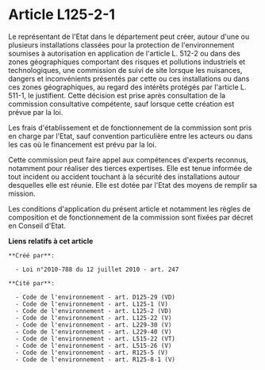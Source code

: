 # Article L125-2-1

Le représentant de l'Etat dans le  département peut créer, autour d'une ou plusieurs installations classées  pour la
protection de l'environnement soumises à autorisation en  application de l'article L. 512-2 ou dans des zones géographiques
comportant des risques et pollutions industriels et technologiques, une  commission de suivi de site lorsque les nuisances,
dangers et  inconvénients présentés par cette ou ces installations ou dans ces zones  géographiques, au regard des intérêts
protégés par l'article L. 511-1,  le justifient. Cette décision est prise après consultation de la  commission consultative
compétente, sauf lorsque cette création est  prévue par la loi.

Les frais d'établissement et de fonctionnement  de la commission sont pris en charge par l'Etat, sauf convention
particulière entre les acteurs ou dans les cas où le financement est  prévu par la loi.

Cette commission peut faire appel aux  compétences d'experts reconnus, notamment pour réaliser des tierces  expertises. Elle
est tenue informée de tout incident ou accident  touchant à la sécurité des installations autour desquelles elle est  réunie.
Elle est dotée par l'Etat des moyens de remplir sa mission.

Les conditions d'application du présent article  et notamment les règles de composition et de fonctionnement de la
commission sont fixées par décret en Conseil d'Etat.

**Liens relatifs à cet article**

	**Créé par**:

	  - Loi n°2010-788 du 12 juillet 2010 - art. 247

	**Cité par**:

	  - Code de l'environnement - art. D125-29 (VD)
	  - Code de l'environnement - art. L125-1 (V)
	  - Code de l'environnement - art. L125-2 (VD)
	  - Code de l'environnement - art. L125-22 (V)
	  - Code de l'environnement - art. L229-30 (V)
	  - Code de l'environnement - art. L229-40 (V)
	  - Code de l'environnement - art. L515-22 (VT)
	  - Code de l'environnement - art. L515-26 (V)
	  - Code de l'environnement - art. R125-5 (V)
	  - Code de l'environnement - art. R125-8-1 (V)
